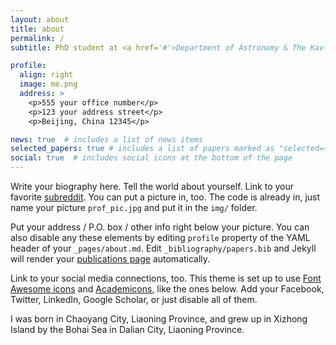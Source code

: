 ```yaml
---
layout: about
title: about
permalink: /
subtitle: PhD student at <a href='#'>Department of Astronomy & The Kavli Institute for Astronomy and Astrophysics (KIAA), Peking University</a>.

profile:
  align: right
  image: me.png
  address: >
    <p>555 your office number</p>
    <p>123 your address street</p>
    <p>Beijing, China 12345</p>

news: true  # includes a list of news items
selected_papers: true # includes a list of papers marked as "selected={true}"
social: true  # includes social icons at the bottom of the page
---
```


Write your biography here. Tell the world about yourself. Link to your favorite [subreddit](http://reddit.com). You can put a picture in, too. The code is already in, just name your picture `prof_pic.jpg` and put it in the `img/` folder.

Put your address / P.O. box / other info right below your picture. You can also disable any these elements by editing `profile` property of the YAML header of your `_pages/about.md`. Edit `_bibliography/papers.bib` and Jekyll will render your [publications page](/al-folio/publications/) automatically.

Link to your social media connections, too. This theme is set up to use [Font Awesome icons](http://fortawesome.github.io/Font-Awesome/) and [Academicons](https://jpswalsh.github.io/academicons/), like the ones below. Add your Facebook, Twitter, LinkedIn, Google Scholar, or just disable all of them.

I was born in Chaoyang City, Liaoning Province, and grew up in Xizhong Island by the Bohai Sea in Dalian City, Liaoning Province.
